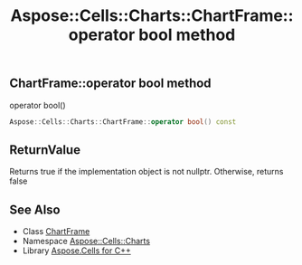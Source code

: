 ﻿---
title: Aspose::Cells::Charts::ChartFrame::operator bool method
linktitle: operator bool
second_title: Aspose.Cells for C++ API Reference
description: 'Aspose::Cells::Charts::ChartFrame::operator bool method. operator bool() in C++.'
type: docs
weight: 400
url: /cpp/aspose.cells.charts/chartframe/operator_bool/
---
## ChartFrame::operator bool method


operator bool()

```cpp
Aspose::Cells::Charts::ChartFrame::operator bool() const
```


## ReturnValue

Returns true if the implementation object is not nullptr. Otherwise, returns false

## See Also

* Class [ChartFrame](../)
* Namespace [Aspose::Cells::Charts](../../)
* Library [Aspose.Cells for C++](../../../)
